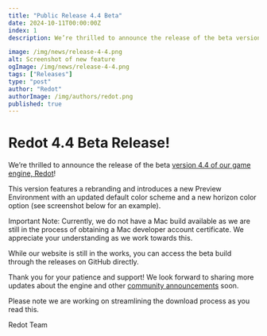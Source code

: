 ```yaml
---
title: "Public Release 4.4 Beta"
date: 2024-10-11T00:00:00Z
index: 1
description: We’re thrilled to announce the release of the beta version 4.4 of our game engine, Redot!

image: /img/news/release-4-4.png
alt: Screenshot of new feature
ogImage: /img/news/release-4-4.png
tags: ["Releases"]
type: "post"
author: "Redot"
authorImage: /img/authors/redot.png
published: true
---
```


# Redot 4.4 Beta Release!

We’re thrilled to announce the release of the beta
[version 4.4 of our game engine, Redot](https://github.com/Redot-Engine/redot-engine/releases/tag/2024101114)!

This version features a rebranding and introduces a new Preview Environment with an updated default color
scheme and a new horizon color option (see screenshot below for an example).

Important Note: Currently, we do not have a Mac build available as we are still in the process of obtaining
a Mac developer account certificate. We appreciate your understanding as we work towards this.

While our website is still in the works, you can access the beta build through the releases on GitHub
directly.

Thank you for your patience and support! We look forward to sharing more updates about the engine and other
[community announcements](https://discord.gg/redot) soon.

Please note we are working on streamlining the download process as you read this.

Redot Team
